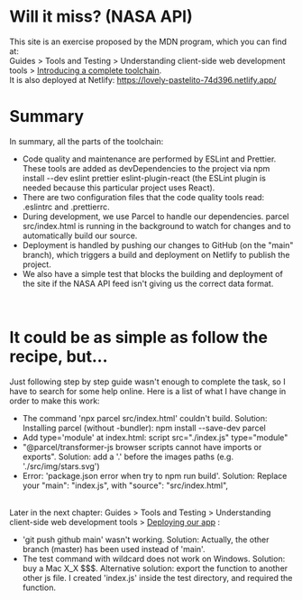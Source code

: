# Will it miss? (NASA API)
This site is an exercise proposed by the MDN program, which you can find at: 
<br>Guides > Tools and Testing > Understanding client-side web development tools > <a href="https://developer.mozilla.org/en-US/docs/Learn/Tools_and_testing/Understanding_client-side_tools/Introducing_complete_toolchain">Introducing a complete toolchain</a>.<br>
It is also deployed at Netlify: https://lovely-pastelito-74d396.netlify.app/ <br>

# Summary
In summary, all the parts of the toolchain:<br>
- Code quality and maintenance are performed by ESLint and Prettier. These tools are added as devDependencies to the project via npm install --dev eslint prettier eslint-plugin-react (the ESLint plugin is needed because this particular project uses React).
- There are two configuration files that the code quality tools read: .eslintrc and .prettierrc.
- During development, we use Parcel to handle our dependencies. parcel src/index.html is running in the background to watch for changes and to automatically build our source.
- Deployment is handled by pushing our changes to GitHub (on the "main" branch), which triggers a build and deployment on Netlify to publish the project.
- We also have a simple test that blocks the building and deployment of the site if the NASA API feed isn't giving us the correct data format.
<br>

# It could be as simple as follow the recipe, but...
Just following step by step guide wasn't enough to complete the task, so I have to search for some help online. Here is a list of what I have change in order to make this work:<br>

- The command 'npx parcel src/index.html' couldn't build. Solution: Installing parcel (without -bundler): npm install --save-dev parcel
- Add type='module' at index.html: script src="./index.js" type="module"
- "@parcel/transformer-js browser scripts cannot have imports or exports". Solution: add a '.' before the images paths (e.g. './src/img/stars.svg')
- Error: 'package.json error when try to npm run build'. Solution: Replace your "main": "index.js", with "source": "src/index.html",

<br>
Later in the next chapter: Guides > Tools and Testing > Understanding client-side web development tools > <a href="https://developer.mozilla.org/en-US/docs/Learn/Tools_and_testing/Understanding_client-side_tools/Deployment"> Deploying our app</a> :<br>

- 'git push github main' wasn't working. Solution: Actually, the other branch (master) has been used instead of 'main'.
- The test command with wildcard does not work on Windows. Solution: buy a Mac X_X $$$. Alternative solution: export the function to another other js file. I created 'index.js' inside the test directory, and required the function.